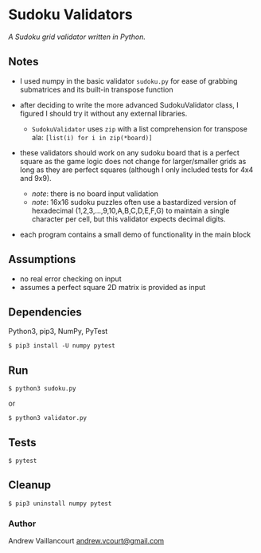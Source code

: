 # Sudoku Validators

*A Sudoku grid validator written in Python.*

## Notes

- I used numpy in the basic validator `sudoku.py` for ease of grabbing submatrices and its built-in transpose function

- after deciding to write the more advanced SudokuValidator class, I figured I should try it without any external libraries.
  - `SudokuValidator` uses `zip` with a list comprehension for transpose ala:  `[list(i) for i in zip(*board)]`

- these validators should work on any sudoku board that is a perfect square as the game logic does not change for larger/smaller grids as long as they are perfect squares (although I only included tests for 4x4 and 9x9).
  - *note*: there is no board input validation
  - *note*: 16x16 sudoku puzzles often use a bastardized version of hexadecimal (1,2,3,...,9,10,A,B,C,D,E,F,G) to maintain a single character per cell, but this validator expects decimal digits.

- each program contains a small demo of functionality in the main block

## Assumptions

- no real error checking on input
- assumes a perfect square 2D matrix is provided as input

## Dependencies

Python3, pip3, NumPy, PyTest

`$ pip3 install -U numpy pytest`

## Run

`$ python3 sudoku.py`

or

`$ python3 validator.py`

## Tests

`$ pytest`

## Cleanup

`$ pip3 uninstall numpy pytest`

### Author

Andrew Vaillancourt
andrew.vcourt@gmail.com
